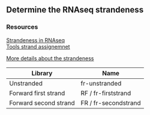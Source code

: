 ## Determine the RNAseq strandeness 

### Resources

[Strandeness in RNAseq](https://littlebitofdata.com/en/2017/08/strandness_in_rnaseq/)    
[Tools strand assignemnet](https://rnabio.org/module-09-appendix/0009/12/01/StrandSettings/)     

[More details about the strandeness](https://databeauty.com/blog/opinion/2016/09/21/RNA-seq-strand-issues.html)    


| Library | Name |
|---|---|
| Unstranded  | fr-unstranded |
| Forward first strand | RF / fr-firststrand |
| Forward second strand | FR / fr-secondstrand |




